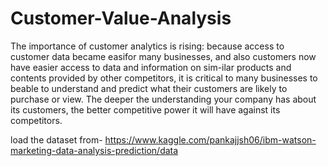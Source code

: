 # Customer-Value-Analysis
The importance of customer analytics is rising: because access to customer data became easifor many businesses, and also customers now have easier access to data and information on sim-ilar products and contents provided by other competitors, it is critical to many businesses to beable to understand and predict what their customers are likely to purchase or view. The deeper the understanding your company has about its customers, the better competitive power it will
have against its competitors.

load the dataset from- https://www.kaggle.com/pankajjsh06/ibm-watson-marketing-data-analysis-prediction/data
